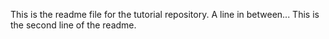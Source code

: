 This is the readme file for the tutorial repository.
A line in between...
This is the second line of the readme.
